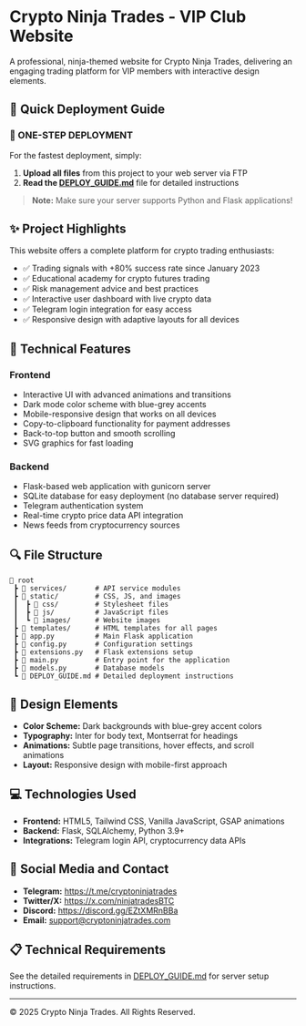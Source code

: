 # Crypto Ninja Trades - VIP Club Website

A professional, ninja-themed website for Crypto Ninja Trades, delivering an engaging trading platform for VIP members with interactive design elements.

## 🚀 Quick Deployment Guide

### 🔹 ONE-STEP DEPLOYMENT
For the fastest deployment, simply:

1. **Upload all files** from this project to your web server via FTP
2. **Read the [DEPLOY_GUIDE.md](DEPLOY_GUIDE.md)** file for detailed instructions

> **Note:** Make sure your server supports Python and Flask applications!

## ✨ Project Highlights

This website offers a complete platform for crypto trading enthusiasts:

- ✅ Trading signals with +80% success rate since January 2023
- ✅ Educational academy for crypto futures trading
- ✅ Risk management advice and best practices
- ✅ Interactive user dashboard with live crypto data
- ✅ Telegram login integration for easy access
- ✅ Responsive design with adaptive layouts for all devices

## 🔧 Technical Features

### Frontend
- Interactive UI with advanced animations and transitions
- Dark mode color scheme with blue-grey accents
- Mobile-responsive design that works on all devices
- Copy-to-clipboard functionality for payment addresses
- Back-to-top button and smooth scrolling
- SVG graphics for fast loading

### Backend
- Flask-based web application with gunicorn server
- SQLite database for easy deployment (no database server required)
- Telegram authentication system
- Real-time crypto price data API integration
- News feeds from cryptocurrency sources

## 🔍 File Structure

```
📂 root
 ┣ 📂 services/       # API service modules
 ┣ 📂 static/         # CSS, JS, and images
 ┃  ┣ 📂 css/         # Stylesheet files
 ┃  ┣ 📂 js/          # JavaScript files
 ┃  ┗ 📂 images/      # Website images
 ┣ 📂 templates/      # HTML templates for all pages
 ┣ 📄 app.py          # Main Flask application
 ┣ 📄 config.py       # Configuration settings
 ┣ 📄 extensions.py   # Flask extensions setup
 ┣ 📄 main.py         # Entry point for the application
 ┣ 📄 models.py       # Database models
 ┗ 📄 DEPLOY_GUIDE.md # Detailed deployment instructions
```

## 🎨 Design Elements

- **Color Scheme:** Dark backgrounds with blue-grey accent colors
- **Typography:** Inter for body text, Montserrat for headings
- **Animations:** Subtle page transitions, hover effects, and scroll animations
- **Layout:** Responsive design with mobile-first approach

## 💻 Technologies Used

- **Frontend:** HTML5, Tailwind CSS, Vanilla JavaScript, GSAP animations
- **Backend:** Flask, SQLAlchemy, Python 3.9+
- **Integrations:** Telegram login API, cryptocurrency data APIs

## 📱 Social Media and Contact

- **Telegram:** https://t.me/cryptoninjatrades
- **Twitter/X:** https://x.com/ninjatradesBTC
- **Discord:** https://discord.gg/EZtXMRnBBa
- **Email:** support@cryptoninjatrades.com

## 📋 Technical Requirements

See the detailed requirements in [DEPLOY_GUIDE.md](DEPLOY_GUIDE.md) for server setup instructions.

---

© 2025 Crypto Ninja Trades. All Rights Reserved.
